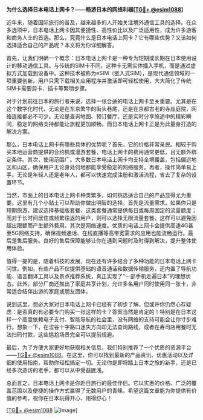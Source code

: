 **为什么选择日本电话上网卡？——畅游日本的网络利器[[TG💪+ @esim1088](https://t.me/s/esim1088)]**

近年来，随着国际旅行的普及，越来越多的人开始关注境外通信工具的选择。在众多选项中，日本电话上网卡因其便捷性、高性价比以及广泛适用性，成为许多游客和商务人士的首选。那么，究竟什么是日本电话上网卡？它有哪些优势？又该如何选择适合自己的产品呢？本文将为你详细解答。

首先，让我们明确一个概念：日本电话上网卡是一种专为短期或长期在日本使用设计的移动通信工具。与传统的SIM卡不同，这种卡无需实体插入手机，而是通过虚拟方式加载到设备中。这种技术被称为eSIM（嵌入式SIM），是现代通信领域的一项重要创新。用户只需下载相关应用程序并激活即可轻松使用，大大简化了传统SIM卡需要剪卡、插卡等繁琐步骤。

对于计划前往日本的旅行者来说，选择一张合适的电话上网卡至关重要。尤其是在这个数字化时代，无论是在东京繁华的街头巷尾，还是在京都古老的寺庙庭院，网络连接都必不可少。无论是查询地图、预订餐厅，还是实时分享旅途中的精彩瞬间，稳定的网络支持都能让旅程更加顺畅。而日本电话上网卡正是为此量身打造的解决方案。

那么，日本电话上网卡有哪些具体的优势呢？首先，它的价格非常亲民。相较于购买本地运营商提供的合约机或漫游套餐，电话上网卡的费用通常更低，且无额外绑定条件。其次，使用范围广。大多数日本电话上网卡均支持全境覆盖，包括偏远地区和山区，确保用户无论身处何地都能享受稳定的网络服务。再者，操作简单易上手。无论是年轻人还是老年人，都可以快速完成注册和激活流程，省去了复杂的设置环节。

当然，市面上的日本电话上网卡种类繁多，如何挑选适合自己的产品显得尤为重要。这里有几个小贴士可以帮助你做出明智的选择。首先是流量需求。如果你只是短期旅游，建议选择基础版套餐，这类套餐通常提供每日或每周固定的流量额度；而对于长时间居住或频繁往返的用户，则可以选择无限流量套餐，这样可以避免因超出限额而产生额外费用。其次是网络速度。优质的电话上网卡会提供高速4G甚至5G网络支持，确保视频通话、在线直播等高带宽需求的应用也能流畅运行。最后是售后服务。良好的售后保障能够让你在遇到问题时及时得到解决，提升整体使用体验。

值得一提的是，随着科技的发展，现在还有许多结合了多种功能的日本电话上网卡问世。例如，有些产品不仅提供基础的语音通话和数据传输服务，还内置了导航功能、语言翻译工具以及景点推荐系统，真正实现了“一部手机走遍日本”的理想状态。此外，部分厂商还推出了家庭共享计划，允许多名用户同时使用同一张卡，非常适合结伴出游的家庭或朋友团体。

说到这里，想必大家对日本电话上网卡已经有了初步了解。但或许你仍然心存疑虑：是否真的有必要专门购买一张这样的卡？答案当然是肯定的！特别是在日本这样一个高度依赖电子支付、智能导航的社会里，没有网络的支持可能会让你寸步难行。想象一下，在涩谷十字路口迷失方向却无法查询路线，或者在寿司店用餐时无法扫码付款，这些尴尬场景完全可以提前规避。

最后，为了方便大家更好地获取相关信息，我们特别推荐了一个优质的资源平台——[TG💪+ @esim1088](https://t.me/s/esim1088)。在这里，你可以找到最新的产品资讯、优惠活动以及详细的使用指南，帮助你轻松搞定一切。无论你是即将踏上日本之旅的新手，还是已经多次造访的老手，都可以从中受益匪浅。

总而言之，日本电话上网卡是你赴日旅行的最佳伴侣。它以实惠的价格、广泛的覆盖范围以及便捷的操作方式赢得了无数用户的青睐。希望这篇文章能为你提供有价值的参考，祝你在日本玩得开心、用得舒心！

[[TG💪+ @esim1088](https://t.me/s/esim1088) ![Image](https://i.postimg.cc/4NQfJmqS/Snipaste-2025-05-13-00-14-12.png)]